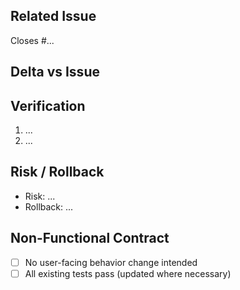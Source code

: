 <!-- PR for /refactor branches. Non-functional changes only; keep it delta-only to the issue. -->

## Related Issue
<!-- Use a closing keyword e.g., Closes #123.
     Note: GitHub auto-closes the issue ONLY after this PR is merged
     into the repository’s default branch (e.g., main). -->
Closes #...

## Delta vs Issue
<!-- What is done here beyond what's described in the issue? Keep it short. -->

## Verification
<!-- How you verified no behavior change: tests/benchmarks/steps -->
1. ...
2. ...

## Risk / Rollback
<!-- Potential side effects; how to revert quickly if needed -->
- Risk: ...
- Rollback: ...

## Non-Functional Contract
- [ ] No user-facing behavior change intended
- [ ] All existing tests pass (updated where necessary)
